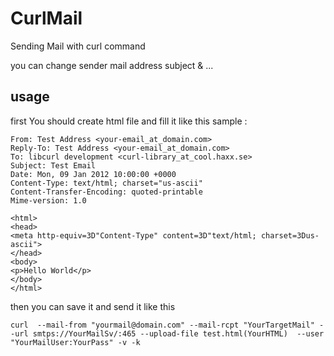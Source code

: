 # CurlMail
Sending Mail with curl command

you can change sender mail address subject & ...

## usage
first You should create html file and fill it like this sample :
```
From: Test Address <your-email_at_domain.com>
Reply-To: Test Address <your-email_at_domain.com>
To: libcurl development <curl-library_at_cool.haxx.se>
Subject: Test Email
Date: Mon, 09 Jan 2012 10:00:00 +0000
Content-Type: text/html; charset="us-ascii"
Content-Transfer-Encoding: quoted-printable
Mime-version: 1.0

<html>
<head>
<meta http-equiv=3D"Content-Type" content=3D"text/html; charset=3Dus-ascii">
</head>
<body>
<p>Hello World</p>
</body>
</html>
```
then you can save it and send it like this
```
curl  --mail-from "yourmail@domain.com" --mail-rcpt "YourTargetMail" --url smtps://YourMailSv/:465 --upload-file test.html(YourHTML)  --user "YourMailUser:YourPass" -v -k
```
